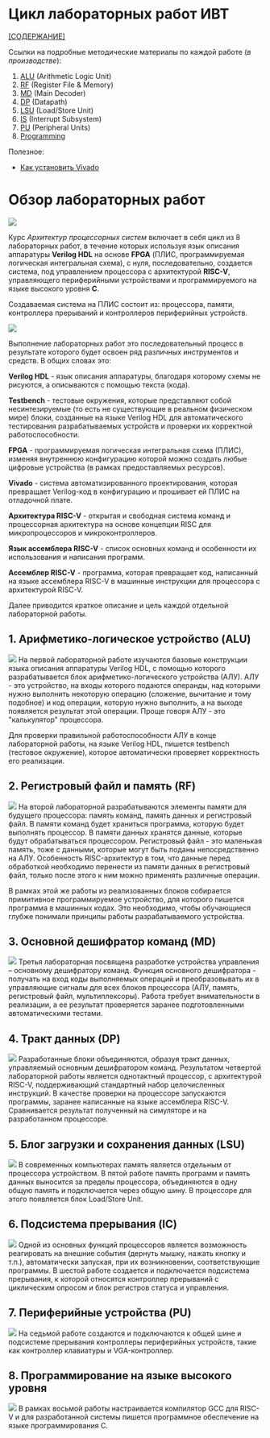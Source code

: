 # Цикл лабораторных работ ИВТ

[[СОДЕРЖАНИЕ]](../README.md)

Ссылки на подробные методические материалы по каждой работе (*в производстве*):
1. [ALU](./1.%20Arithmetic-logic%20unit/README.md) (Arithmetic Logic Unit)
2. [RF](./2.%20Register%20file%20and%20memory/README.md) (Register File & Memory)
3. [MD](./3.%20Main%20decoder/README.md) (Main Decoder)
4. [DP](./4.%20Datapath/README.md) (Datapath)
5. [LSU](./5.%20Load-store%20unit/README.md) (Load/Store Unit)
6. [IS](./6.%20Interrupt%20subsystem/README.md) (Interrupt Subsystem)
7. [PU](./7.%20Peripheral%20units/README.md) (Peripheral Units)
8. [Programming](./8.%20Programming/README.md)

Полезное:
- [Как установить Vivado](../Other/Install%20Vivado.md)

# Обзор лабораторных работ

![](../../technical/Labs/Pic/labs.png)

Курс *Архитектур процессорных систем* включает в себя цикл из 8 лабораторных работ, в течение которых используя язык описания аппаратуры **Verilog HDL** на основе **FPGA** (ПЛИС, программируемая логическая интегральная схема), с нуля, последовательно, создается система, под управлением процессора с архитектурой **RISC-V**, управляющего периферийными устройствами и программируемого на языке высокого уровня **C**.

Создаваемая система на ПЛИС состоит из: процессора, памяти, контроллера прерываний и контроллеров периферийных устройств. 

![](../../technical/Labs/Pic/ml7_done.png)

Выполнение лабораторных работ это последовательный процесс в результате которого будет освоен ряд различных инструментов и средств. В общих словах это:

**Verilog HDL** - язык описания аппаратуры, благодаря которому схемы не рисуются, а описываются с помощью текста (кода).

**Testbench** - тестовые окружения, которые представляют собой несинтезируемые (то есть не существующие в реальном физическом мире) блоки, созданные на языке Verilog HDL для автоматического тестирования разрабатываемых устройств и проверки их корректной работоспособности.

**FPGA** - программируемая логическая интегральная схема (ПЛИС), изменяя внутреннюю конфигурацию которой можно создать любые цифровые устройства (в рамках предоставляемых ресурсов).

**Vivado** - система автоматизированного проектирования, которая превращает Verilog-код в конфигурацию и прошивает ей ПЛИС на отладочной плате. 

**Архитектура RISC-V** - открытая и свободная система команд и процессорная архитектура на основе концепции RISC для микропроцессоров и микроконтроллеров.

**Язык ассемблера RISC-V** - список основных команд и особенности их использования и написания программ.

**Ассемблер RISC-V** - программа, которая превращает код, написанный на языке ассемблера RISC-V в машинные инструкции для процессора с архитектурой RISC-V.

Далее приводится краткое описание и цель каждой отдельной лабораторной работы.

## 1. Арифметико-логическое устройство (ALU)
![](../../technical/Labs/Pic/ml1.png)
На первой лабораторной работе изучаются базовые конструкции языка описания аппаратуры Verilog HDL, с помощью которого разрабатывается блок арифметико-логического устройства (АЛУ). АЛУ - это устройство, на входы которого подаются операнды, над которыми нужно выполнить некоторую операцию (сложение, вычитание и тому подобное) и код операции, которую нужно выполнить, а на выходе появляется результат этой операции. Проще говоря АЛУ - это "калькулятор" процессора.

Для проверки правильной работоспособности АЛУ в конце лабораторной работы, на языке Verilog HDL, пишется testbench (тестовое окружение), которое автоматически проверяет корректность его реализации.

## 2. Регистровый файл и память (RF)
![](../../technical/Labs/Pic/ml2.png)
На второй лабораторной разрабатываются элементы памяти для будущего процессора: память команд, память данных и регистровый файл. В памяти команд будет храниться программа, которую будет выполнять процессор. В памяти данных хранятся данные, которые будут обрабатываться процессором. Регистровый файл - это маленькая память, тоже с данными, которые могут быть поданы непосредственно на АЛУ. Особенность RISC-архитектур в том, что данные перед обработкой необходимо перенести из памяти данных в регистровый файл, только после этого к ним можно применять различные операции.

В рамках этой же работы из реализованных блоков собирается примитивное программируемое устройство, для которого пишется программа в машинных кодах. Это необходимо, чтобы обучающиеся глубже понимали принципы работы разрабатываемого устройства.

## 3. Основной дешифратор команд (MD)
![](../../technical/Labs/Pic/ml3.png)
Третья лабораторная посвящена разработке устройства управления – основному дешифратору команд. Функция основного дешифратора - получать на вход коды выполняемых операций и преобразовывать их в управляющие сигналы для всех блоков процессора (АЛУ, память, регистровый файл, мультиплексоры). Работа требует внимательности в реализации, а ее результат проверяется заранее подготовленными автоматическими тестами.

## 4. Тракт данных (DP)
![](../../technical/Labs/Pic/ml4.png)
Разработанные блоки объединяются, образуя тракт данных, управляемый основным дешифратором команд. Результатом четвертой лабораторной работы является однотактный процессор, с архитектурой RISC-V, поддерживающий стандартный набор целочисленных инструкций. В качестве проверки на процессоре запускаются программы, заранее написанные на языке ассемблера RISC-V. Сравнивается результат полученный на симуляторе и на разработанном процессоре.

## 5. Блог загрузки и сохранения данных (LSU)
![](../../technical/Labs/Pic/ml5.png)
В современных компьютерах память является отдельным от процессора устройством. В пятой работе память программ и память данных выносится за пределы процессора, объединяются в одну общую память и подключается через общую шину. В процессоре для этого появляется блок Load/Store Unit.

## 6. Подсистема прерывания (IC)
![](../../technical/Labs/Pic/ml6.png)
Одной из основных функций процессоров является возможность реагировать на внешние события (дернуть мышку, нажать кнопку и т.п.), автоматически запуская, при их возникновении, соответствующие программы. В шестой работе создается и подключается подсистема прерывания, к которой относятся контроллер прерываний с циклическим опросом и блок регистров статуса и управления.

## 7. Периферийные устройства (PU)
![](../../technical/Labs/Pic/ml7.png)
На седьмой работе создаются и подключаются к общей шине и подсистеме прерывания контроллеры периферийных устройств, такие как контроллер клавиатуры и VGA-контроллер.

## 8. Программирование на языке высокого уровня
![](../../technical/Labs/Pic/ml8.png)
В рамках восьмой работы настраивается компилятор GCC для RISC-V и для разработанной системы пишется программное обеспечение на языке программирования C.